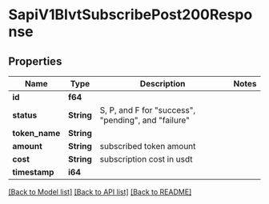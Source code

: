 # SapiV1BlvtSubscribePost200Response

## Properties

Name | Type | Description | Notes
------------ | ------------- | ------------- | -------------
**id** | **f64** |  | 
**status** | **String** | S, P, and F for \"success\", \"pending\", and \"failure\" | 
**token_name** | **String** |  | 
**amount** | **String** | subscribed token amount | 
**cost** | **String** | subscription cost in usdt | 
**timestamp** | **i64** |  | 

[[Back to Model list]](../README.md#documentation-for-models) [[Back to API list]](../README.md#documentation-for-api-endpoints) [[Back to README]](../README.md)


